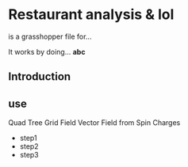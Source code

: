 # Restaurant analysis & lol

is a grasshopper file for...

It works by doing...  **abc**

## Introduction


## use
Quad Tree
Grid Field
Vector Field from Spin Charges


- step1
- step2
- step3

